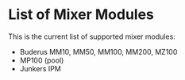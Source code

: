 # List of Mixer Modules

This is the current list of supported mixer modules:

- Buderus MM10, MM50, MM100, MM200, MZ100
- MP100 (pool)
- Junkers IPM

